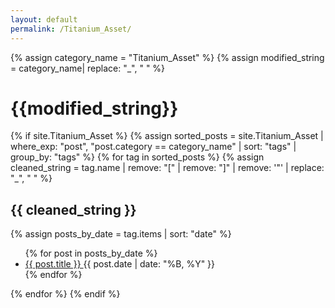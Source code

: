 ```yaml
---
layout: default
permalink: /Titanium_Asset/
---
```


{% assign category_name = "Titanium_Asset" %}
{% assign modified_string = category_name| replace: "_", " " %}
<h1>{{modified_string}}</h1>
{% if site.Titanium_Asset %}
{% assign sorted_posts = site.Titanium_Asset | where_exp: "post", "post.category == category_name" | sort: "tags" | group_by: "tags" %}
{% for tag in sorted_posts %}
{% assign cleaned_string = tag.name | remove: "[" | remove: "]" | remove: '"' | replace: "_", " " %}
<h2>{{ cleaned_string }}</h2>
{% assign posts_by_date = tag.items | sort: "date" %}
<ul>
{% for post in posts_by_date %}
<li><a href="{{ post.url | relative_url }}">{{ post.title }} </a><span>{{ post.date | date: "%B, %Y" }}</span></li>
{% endfor %}
</ul>
{% endfor %}
{% endif %}
